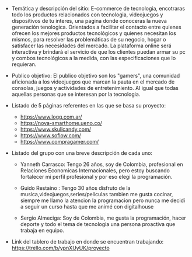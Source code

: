 - Temática y descripción del sitio: E-commerce de tecnologia, encotraras todo los productos relacionados con tecnologia, videojuegos y dispositivos de tu interes, una pagina donde conoceras la nueva generación tenologica. Orientados a facilitar el contacto entre quienes ofrecen los mejores productos tecnológicos y quienes necesitan los mismos, para resolver las problemáticas de su negocio, hogar o satisfacer las necesidades del mercado.
La plataforma online será interactiva y brindará el servicio de que los clientes puedan armar su pc y combos tecnológicos a la medida, con las especificaciones que lo requieran.

- Publico objetivo: El publico objetivo son los "gamers", una comunidad aficionada a los videojuegos que marcan la pauta en el mercado de consolas, juegos y actividades de entretenimiento. Al igual que todas aquellas personas que se interesan por la tecnologia.

- Listado de 5 páginas referentes en las que se basa su proyecto:
    - https://www.logg.com.ar/
    - https://nova-smarthome.ueno.co/
    - https://www.skullcandy.com/
    - https://www.soflow.com/
    - https://www.compragamer.com/

- Listado del grupo con una breve descripción de cada uno:

    - Yanneth Carrasco: Tengo 26 años, soy de Colombia, profesional en Relaciones Economicas Internacionales, pero estoy buscando fortalecer mi perfil profesional y por eso elegi la programación.

    - Guido Restaino : Tengo 30 años disfruto de la musica,videojuegos,series/peliculas tambien me gusta cocinar, siempre me llamo la atencion la programacion pero nunca me decidí a seguir un curso hasta que me animé con digitalhouse

    - Sergio Almeciga: Soy de Colombia, me gusta la programación, hacer deporte y todo el tema de tecnologia una persona proactiva que trabaja en equipo.

- Link del tablero de trabajo en donde se encuentran trabajando: https://trello.com/b/ypnXUyUK/proyecto
